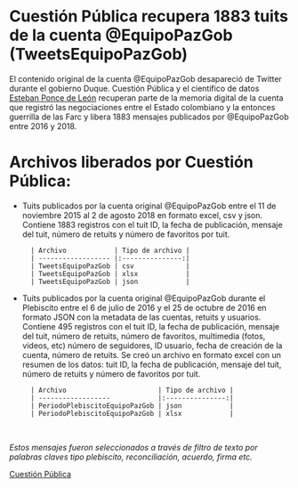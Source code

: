 # Cuestión Pública recupera 1883 tuits de la cuenta @EquipoPazGob (TweetsEquipoPazGob)

<p>El contenido original de la cuenta @EquipoPazGob desapareció de Twitter durante el gobierno Duque. Cuestión Pública y el científico de datos <a href='https://github.com/estebanpdl'>Esteban Ponce de León</a> recuperan parte de la memoria digital de la cuenta que registró las negociaciones entre el Estado colombiano y la entonces guerrilla de las Farc y libera 1883 mensajes publicados por @EquipoPazGob entre 2016 y 2018.</p> 


# Archivos liberados por Cuestión Pública:

- Tuits publicados por la cuenta original @EquipoPazGob entre el 11 de noviembre 2015 al 2 de agosto 2018 en formato excel, csv y json. Contiene 1883 registros con el tuit ID, la fecha de publicación, mensaje del tuit, número de retuits y número de favoritos por tuit.

		| Archivo            | Tipo de archivo |
		| ------------------ |:---------------:|
		| TweetsEquipoPazGob | csv             |
		| TweetsEquipoPazGob | xlsx            |
		| TweetsEquipoPazGob | json            |

- Tuits publicados por la cuenta original @EquipoPazGob durante el Plebiscito entre el 6 de julio de 2016 y el 25 de octubre de 2016 en formato JSON con la metadata de las cuentas, retuits y usuarios. Contiene 495 registros con el tuit ID, la fecha de publicación, mensaje del tuit, número de retuits, número de favoritos, multimedia (fotos, videos, etc) número de seguidores, ID usuario, fecha de creación de la cuenta, número de retuits. Se creó un archivo en formato excel con un resumen de los datos: tuit ID, la fecha de publicación, mensaje del tuit, número de retuits y número de favoritos por tuit.

		| Archivo                       | Tipo de archivo |
		| ------------------            |:---------------:|
		| PeriodoPlebiscitoEquipoPazGob | json            |
		| PeriodoPlebiscitoEquipoPazGob | xlsx            |

<br />

*Estos mensajes fueron seleccionados a través de filtro de texto por palabras claves tipo plebiscito, reconciliación, acuerdo, firma etc.*

[Cuestión Pública](www.cuestionpublica.com)
